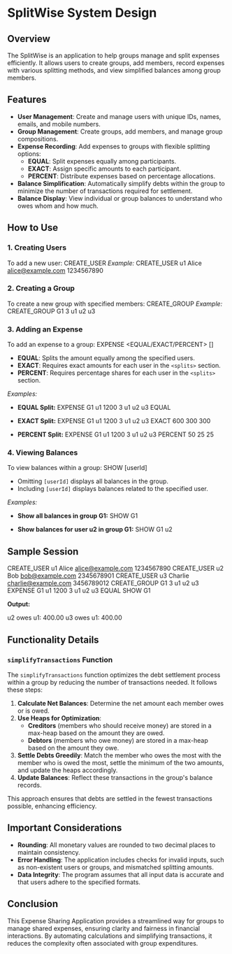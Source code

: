# SplitWise System Design

## Overview

The SplitWise is an application to help groups manage and split expenses efficiently. It allows users to create groups, add members, record expenses with various splitting methods, and view simplified balances among group members.

## Features
- **User Management**: Create and manage users with unique IDs, names, emails, and mobile numbers.
- **Group Management**: Create groups, add members, and manage group compositions.
- **Expense Recording**: Add expenses to groups with flexible splitting options:
  - **EQUAL**: Split expenses equally among participants.
  - **EXACT**: Assign specific amounts to each participant.
  - **PERCENT**: Distribute expenses based on percentage allocations.
- **Balance Simplification**: Automatically simplify debts within the group to minimize the number of transactions required for settlement.
- **Balance Display**: View individual or group balances to understand who owes whom and how much.


## How to Use

### 1. Creating Users

To add a new user:
CREATE_USER <userId> <name> <email> <mobile>
*Example:*
CREATE_USER u1 Alice alice@example.com 1234567890


### 2. Creating a Group

To create a new group with specified members:
CREATE_GROUP <groupName> <numUsers> <list-of-userIds>
*Example:*
CREATE_GROUP G1 3 u1 u2 u3


### 3. Adding an Expense
To add an expense to a group:
EXPENSE <groupName> <payer> <amount> <numUsers> <list-of-userIds> <EQUAL/EXACT/PERCENT> [<splits>]

- **EQUAL**: Splits the amount equally among the specified users.
- **EXACT**: Requires exact amounts for each user in the `<splits>` section.
- **PERCENT**: Requires percentage shares for each user in the `<splits>` section.

*Examples:*

- **EQUAL Split:**
EXPENSE G1 u1 1200 3 u1 u2 u3 EQUAL



- **EXACT Split:**
EXPENSE G1 u1 1200 3 u1 u2 u3 EXACT 600 300 300


- **PERCENT Split:**
EXPENSE G1 u1 1200 3 u1 u2 u3 PERCENT 50 25 25


### 4. Viewing Balances
To view balances within a group:
SHOW <groupName> [userId]

- Omitting `[userId]` displays all balances in the group.
- Including `[userId]` displays balances related to the specified user.

*Examples:*

- **Show all balances in group G1:**
SHOW G1


- **Show balances for user u2 in group G1:**
SHOW G1 u2


## Sample Session
CREATE_USER u1 Alice alice@example.com 1234567890 CREATE_USER u2 Bob bob@example.com 2345678901 CREATE_USER u3 Charlie charlie@example.com 3456789012 CREATE_GROUP G1 3 u1 u2 u3 EXPENSE G1 u1 1200 3 u1 u2 u3 EQUAL SHOW G1


**Output:**

u2 owes u1: 400.00 u3 owes u1: 400.00


## Functionality Details

### `simplifyTransactions` Function
The `simplifyTransactions` function optimizes the debt settlement process within a group by reducing the number of transactions needed. It follows these steps:

1. **Calculate Net Balances**: Determine the net amount each member owes or is owed.
2. **Use Heaps for Optimization**:
   - **Creditors** (members who should receive money) are stored in a max-heap based on the amount they are owed.
   - **Debtors** (members who owe money) are stored in a max-heap based on the amount they owe.
3. **Settle Debts Greedily**: Match the member who owes the most with the member who is owed the most, settle the minimum of the two amounts, and update the heaps accordingly.
4. **Update Balances**: Reflect these transactions in the group's balance records.

This approach ensures that debts are settled in the fewest transactions possible, enhancing efficiency.

## Important Considerations

- **Rounding**: All monetary values are rounded to two decimal places to maintain consistency.
- **Error Handling**: The application includes checks for invalid inputs, such as non-existent users or groups, and mismatched splitting amounts.
- **Data Integrity**: The program assumes that all input data is accurate and that users adhere to the specified formats.

## Conclusion

This Expense Sharing Application provides a streamlined way for groups to manage shared expenses, ensuring clarity and fairness in financial interactions. By automating calculations and simplifying transactions, it reduces the complexity often associated with group expenditures.


